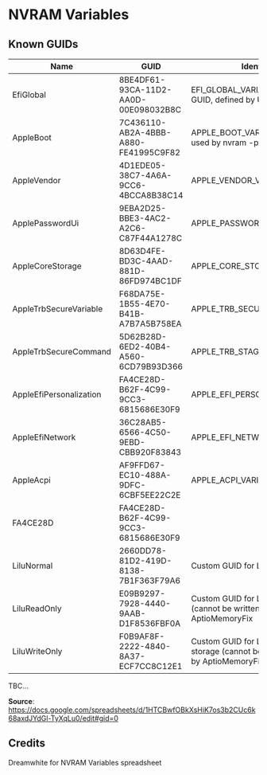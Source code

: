 # NVRAM Variables

## Known GUIDs

|Name |GUID      |Identfier/Description                                                                                                                                                                                                                                       |
|------------|----------|----------------------------------------------------|
|EfiGlobal              |8BE4DF61-93CA-11D2-AA0D-00E098032B8C|EFI_GLOBAL_VARIABLE_GUID, Not an Apple GUID, defined by UEFI spec|
|AppleBoot              |7C436110-AB2A-4BBB-A880-FE41995C9F82|APPLE_BOOT_VARIABLE_GUID, Default GUID, used by nvram -p                                                                                                                                                                                      |
|AppleVendor            |4D1EDE05-38C7-4A6A-9CC6-4BCCA8B38C14|APPLE_VENDOR_VARIABLE_GUID                                                                                                                                                                                                                    |
|ApplePasswordUi        |9EBA2D25-BBE3-4AC2-A2C6-C87F44A1278C|APPLE_PASSWORD_UI_EFI_FILE_NAME_GUID                                                                                                                                                                                                          |
|AppleCoreStorage       |8D63D4FE-BD3C-4AAD-881D-86FD974BC1DF|APPLE_CORE_STORAGE_VARIABLE_GUID                                                                                                                                                                                                              |
|AppleTrbSecureVariable |F68DA75E-1B55-4E70-B41B-A7B7A5B758EA|APPLE_TRB_SECURE_VARIABLE_GUID                                                                                                                                                                                                                |
|AppleTrbSecureCommand  |5D62B28D-6ED2-40B4-A560-6CD79B93D366|APPLE_TRB_STAGING_COMMAND_GUID                                                                                                                                                                                                                |
|AppleEfiPersonalization|FA4CE28D-B62F-4C99-9CC3-6815686E30F9|APPLE_EFI_PERSONALIZATION_VARIABLE_GUID                                                                                                                                                                                                       |
|AppleEfiNetwork        |36C28AB5-6566-4C50-9EBD-CBB920F83843|APPLE_EFI_NETWORK_VARIABLE_GUID                                                                                                                                                                                                               |
|AppleAcpi              |AF9FFD67-EC10-488A-9DFC-6CBF5EE22C2E|APPLE_ACPI_VARIABLE_GUID                                                                                                                                                                                                                      |
|FA4CE28D               |FA4CE28D-B62F-4C99-9CC3-6815686E30F9|                                                                                                                                                                                                                         |
|LiluNormal             |2660DD78-81D2-419D-8138-7B1F363F79A6|Custom GUID for Lilu variable storage                                                                                                                                                                                                         |
|LiluReadOnly           |E09B9297-7928-4440-9AAB-D1F8536FBF0A|Custom GUID for Lilu read-only variable storage (cannot be written from OS), implemented by AptioMemoryFix                                                                                                                                    |
|LiluWriteOnly          |F0B9AF8F-2222-4840-8A37-ECF7CC8C12E1|Custom GUID for Lilu write-only variable storage (cannot be read from OS), implemented by AptioMemoryFix                                                                                                                            

TBC…

**Source**: https://docs.google.com/spreadsheets/d/1HTCBwfOBkXsHiK7os3b2CUc6k68axdJYdGl-TyXqLu0/edit#gid=0

## Credits
Dreamwhite for NVRAM Variables spreadsheet

